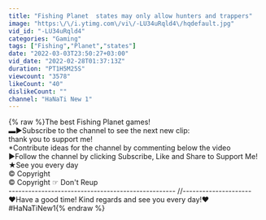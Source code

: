 ```yaml
---
title: "Fishing Planet  states may only allow hunters and trappers"
image: "https:\/\/i.ytimg.com\/vi\/-LU34uRqld4\/hqdefault.jpg"
vid_id: "-LU34uRqld4"
categories: "Gaming"
tags: ["Fishing","Planet","states"]
date: "2022-03-03T23:50:27+03:00"
vid_date: "2022-02-28T01:37:13Z"
duration: "PT1H5M25S"
viewcount: "3578"
likeCount: "40"
dislikeCount: ""
channel: "HaNaTi New 1"
---
```

{% raw %}The best Fishing Planet  games!<br />▬►Subscribe to the channel to see the next new clip:<br />  thank you to support me!<br />*Contribute ideas for the channel by commenting below the video<br />►Follow the channel by clicking Subscribe, Like and Share to Support Me!<br />★See you every day<br />© Copyright <br />© Copyright  ☞ Don't Reup<br />--------------------------------------------------- //---------------------<br />❤Have a good time! Kind regards and see you every day!❤<br />#HaNaTiNew1{% endraw %}
